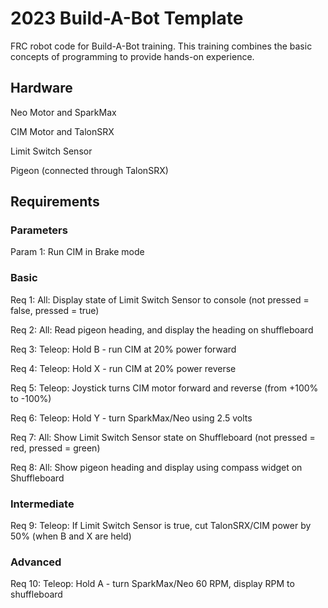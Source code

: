 # 2023 Build-A-Bot Template
FRC robot code for Build-A-Bot training. This training combines the basic concepts of programming to provide hands-on experience.

## Hardware
Neo Motor and SparkMax

CIM Motor and TalonSRX

Limit Switch Sensor

Pigeon (connected through TalonSRX)

## Requirements

### Parameters
Param 1: Run CIM in Brake mode

### Basic
Req 1: All: Display state of Limit Switch Sensor to console (not pressed = false, pressed = true)

Req 2: All: Read pigeon heading, and display the heading on shuffleboard

Req 3: Teleop: Hold B - run CIM at 20% power forward

Req 4: Teleop: Hold X - run CIM at 20% power reverse

Req 5: Teleop: Joystick turns CIM motor forward and reverse (from +100% to -100%)

Req 6: Teleop: Hold Y - turn SparkMax/Neo using 2.5 volts

Req 7: All: Show Limit Switch Sensor state on Shuffleboard (not pressed = red, pressed = green)

Req 8: All: Show pigeon heading and display using compass widget on Shuffleboard

### Intermediate

Req 9: Teleop: If Limit Switch Sensor is true, cut TalonSRX/CIM power by 50% (when B and X are held)

### Advanced

Req 10: Teleop: Hold A - turn SparkMax/Neo 60 RPM, display RPM to shuffleboard
